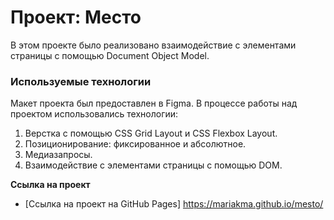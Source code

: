 # Проект: Место

В этом проекте было реализовано взаимодействие с элементами страницы с помощью Document Object Model.

### Используемые технологии

Макет проекта был предоставлен в Figma. В процессе работы над проектом использовались технологии:
1. Верстка с помощью CSS Grid Layout и CSS Flexbox Layout.
2. Позиционирование: фиксированное и абсолютное.
3. Медиазапросы.
4. Взаимодействие с элементами страницы с помощью DOM.


**Ссылка на проект**

* [Ссылка на проект на GitHub Pages] https://mariakma.github.io/mesto/